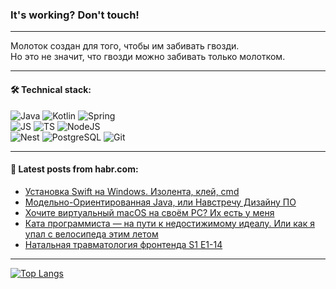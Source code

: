 ### It's working? Don't touch!

---
Молоток создан для того, чтобы им забивать гвозди. <br>
Но это не значит, что гвозди можно забивать только молотком.

---

#### 🛠️ Technical stack:

![Java](https://img.shields.io/badge/Java-informational?logo=Oracle&style=flat&logoColor=white&color=FF4500)
![Kotlin](https://img.shields.io/badge/Kotlin-informational?logo=Kotlin&style=flat&logoColor=white&color=774D97)
![Spring](https://img.shields.io/badge/SpringBoot-informational?logo=SpringBoot&style=flat&logoColor=white&color=6DB33F) <br>
![JS](https://img.shields.io/badge/JS-informational?logo=javaScript&style=flat&logoColor=black&color=F7Df1E)
![TS](https://img.shields.io/badge/TypeScript-informational?logo=typeScript&style=flat&logoColor=black&color=0667A8)
![NodeJS](https://img.shields.io/badge/NodeJS-informational?logo=node.js&style=flat&logoColor=white&color=70A760) <br>
![Nest](https://img.shields.io/badge/NestJS-informational?logo=NestJS&style=flat&logoColor=white&color=E0234E)
![PostgreSQL](https://img.shields.io/badge/PostgreSQL-informational?logo=PostgreSQL&style=flat&logoColor=white&color=DAA520)
![Git](https://img.shields.io/badge/Git-informational?logo=git&style=flat&logoColor=white&color=778899)

___

#### 💬 Latest posts from habr.com:

<!-- BLOG-POST-LIST:START -->
- [Установка Swift на Windows. Изолента, клей, cmd](https://habr.com/ru/articles/761432/?utm_source=habrahabr&utm_medium=rss&utm_campaign=761432)
- [Модельно-Ориентированная Java, или Навстречу Дизайну ПО](https://habr.com/ru/articles/761414/?utm_source=habrahabr&utm_medium=rss&utm_campaign=761414)
- [Хочите виртуальный macOS на своём PC? Их есть у меня](https://habr.com/ru/articles/761408/?utm_source=habrahabr&utm_medium=rss&utm_campaign=761408)
- [Ката программиста — на пути к недостижимому идеалу. Или как я упал с велосипеда этим летом](https://habr.com/ru/articles/761396/?utm_source=habrahabr&utm_medium=rss&utm_campaign=761396)
- [Натальная травматология фронтенда S1 E1-14](https://habr.com/ru/articles/761316/?utm_source=habrahabr&utm_medium=rss&utm_campaign=761316)
<!-- BLOG-POST-LIST:END -->

---
[![Top Langs](https://github-readme-stats-git-master-advtsetting-gmailcom.vercel.app/api/top-langs/?username=zloylis&langs_count=10&hide_title=false&title_color=e6edf3&size_weight=0.5&count_weight=0.5&layout=compact&hide_border=true&theme=dracula)](https://github.com/zloylis)

<!-- ![GitHub stats](https://github-readme-stats-git-master-advtsetting-gmailcom.vercel.app/api?username=zloylis&show_icons=true&hide_border=true&theme=dracula&hide_title=true&include_all_commits=true&count_private=true&hide=contribs&hide_rank=true) -->
